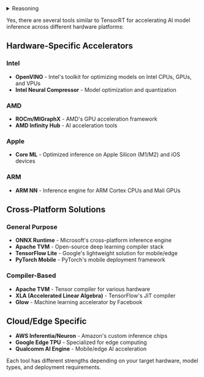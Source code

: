 <details class="_chainOfThought_102m3_159">
                    <summary>Reasoning</summary>
                    The user is asking about similar tools to TensorRT that can accelerate AI model inference. I should provide a comprehensive list of alternatives that serve similar purposes but may target different hardware or have different optimization approaches.
                </details>

Yes, there are several tools similar to TensorRT for accelerating AI model inference across different hardware platforms:

## Hardware-Specific Accelerators

### Intel
- **OpenVINO** - Intel's toolkit for optimizing models on Intel CPUs, GPUs, and VPUs
- **Intel Neural Compressor** - Model optimization and quantization

### AMD
- **ROCm/MIGraphX** - AMD's GPU acceleration framework
- **AMD Infinity Hub** - AI acceleration tools

### Apple
- **Core ML** - Optimized inference on Apple Silicon (M1/M2) and iOS devices

### ARM
- **ARM NN** - Inference engine for ARM Cortex CPUs and Mali GPUs

## Cross-Platform Solutions

### General Purpose
- **ONNX Runtime** - Microsoft's cross-platform inference engine
- **Apache TVM** - Open-source deep learning compiler stack
- **TensorFlow Lite** - Google's lightweight solution for mobile/edge
- **PyTorch Mobile** - PyTorch's mobile deployment framework

### Compiler-Based
- **Apache TVM** - Tensor compiler for various hardware
- **XLA (Accelerated Linear Algebra)** - TensorFlow's JIT compiler
- **Glow** - Machine learning accelerator by Facebook

## Cloud/Edge Specific
- **AWS Inferentia/Neuron** - Amazon's custom inference chips
- **Google Edge TPU** - Specialized for edge computing
- **Qualcomm AI Engine** - Mobile/edge AI acceleration

Each tool has different strengths depending on your target hardware, model types, and deployment requirements.